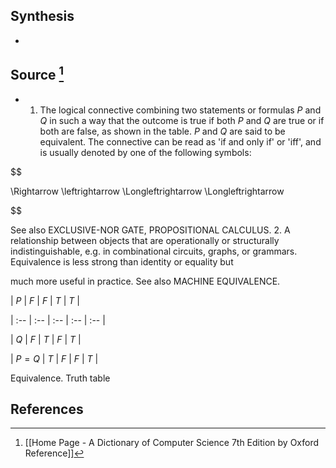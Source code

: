 ## Synthesis
- 
## Source [^1]
- 1. The logical connective combining two statements or formulas $P$ and $Q$ in such a way that the outcome is true if both $P$ and $Q$ are true or if both are false, as shown in the table. $P$ and $Q$ are said to be equivalent. The connective can be read as 'if and only if' or 'iff', and is usually denoted by one of the following symbols:

  

$$

\Rightarrow \leftrightarrow \Longleftrightarrow \Longleftrightarrow

$$

  

See also EXCLUSIVE-NOR GATE, PROPOSITIONAL CALCULUS. 2. A relationship between objects that are operationally or structurally indistinguishable, e.g. in combinational circuits, graphs, or grammars. Equivalence is less strong than identity or equality but

  

much more useful in practice. See also MACHINE EQUIVALENCE.

  

| $P$ | $F$ | $F$ | $T$ | $T$ |

| :-- | :-- | :-- | :-- | :-- |

| $Q$ | $F$ | $T$ | $F$ | $T$ |

| $P=Q$ | $T$ | $F$ | $F$ | $T$ |

  

Equivalence. Truth table
## References

[^1]: [[Home Page - A Dictionary of Computer Science 7th Edition by Oxford Reference]]